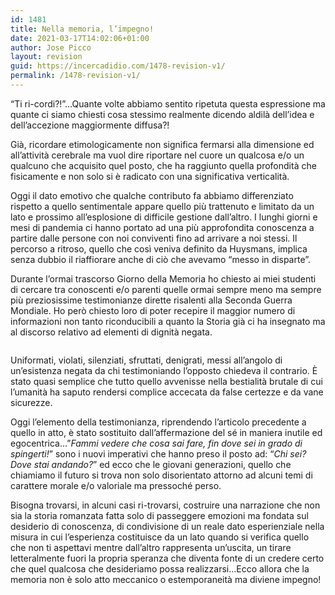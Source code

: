 ```yaml
---
id: 1481
title: Nella memoria, l’impegno!
date: 2021-03-17T14:02:06+01:00
author: Jose Picco
layout: revision
guid: https://incercadidio.com/1478-revision-v1/
permalink: /1478-revision-v1/
---
```

“Ti ri-cordi?!”…Quante volte abbiamo sentito ripetuta questa espressione ma quante ci siamo chiesti cosa stessimo realmente dicendo aldilà dell’idea e dell’accezione maggiormente diffusa?!

Già, ricordare etimologicamente non significa fermarsi alla dimensione ed all’attività cerebrale ma vuol dire riportare nel cuore un qualcosa e/o un qualcuno che acquisito quel posto, che ha raggiunto quella profondità che fisicamente e non solo si è radicato con una significativa verticalità. 

Oggi il dato emotivo che qualche contributo fa abbiamo differenziato rispetto a quello sentimentale appare quello più trattenuto e limitato da un lato e prossimo all’esplosione di difficile gestione dall’altro. I lunghi giorni e mesi di pandemia ci hanno portato ad una più approfondita conoscenza a partire dalle persone con noi conviventi fino ad arrivare a noi stessi. Il percorso a ritroso, quello che così veniva definito da Huysmans, implica senza dubbio il riaffiorare anche di ciò che avevamo “messo in disparte”. 

Durante l’ormai trascorso Giorno della Memoria ho chiesto ai miei studenti di cercare tra conoscenti e/o parenti quelle ormai sempre meno ma sempre più preziosissime testimonianze dirette risalenti alla Seconda Guerra Mondiale. Ho però chiesto loro di poter recepire il maggior numero di informazioni non tanto riconducibili a quanto la Storia già ci ha insegnato ma al discorso relativo ad elementi di dignità negata. 

<div class="wp-block-image">
  <figure class="aligncenter size-large"><img src="https://incercadidio.com/wp-content/uploads/2021/03/12.jpg" alt="" class="wp-image-1480" srcset="https://incercadidio.com/wp-content/uploads/2021/03/12.jpg 436w, https://incercadidio.com/wp-content/uploads/2021/03/12-300x175.jpg 300w" sizes="(max-width: 436px) 100vw, 436px" /></figure>
</div>

Uniformati, violati, silenziati, sfruttati, denigrati, messi all’angolo di un’esistenza negata da chi testimoniando l’opposto chiedeva il contrario. È stato quasi semplice che tutto quello avvenisse nella bestialità brutale di cui l’umanità ha saputo rendersi complice accecata da false certezze e da vane sicurezze.

Oggi l’elemento della testimonianza, riprendendo l’articolo precedente a quello in atto, è stato sostituito dall’affermazione del sé in maniera inutile ed egocentrica…”_Fammi vedere che cosa sai fare, fin dove sei in grado di spingerti!_” sono i nuovi imperativi che hanno preso il posto ad: “_Chi sei? Dove stai andando?_” ed ecco che le giovani generazioni, quello che chiamiamo il futuro si trova non solo disorientato attorno ad alcuni temi di carattere morale e/o valoriale ma pressoché perso. 

Bisogna trovarsi, in alcuni casi ri-trovarsi, costruire una narrazione che non sia la storia romanzata fatta solo di passeggere emozioni ma fondata sul desiderio di conoscenza, di condivisione di un reale dato esperienziale nella misura in cui l’esperienza costituisce da un lato quando si verifica quello che non ti aspettavi mentre dall’altro rappresenta un’uscita, un tirare letteralmente fuori la propria speranza che diventa fonte di un credere certo che quel qualcosa che desideriamo possa realizzarsi…Ecco allora che la memoria non è solo atto meccanico o estemporaneità ma diviene impegno!